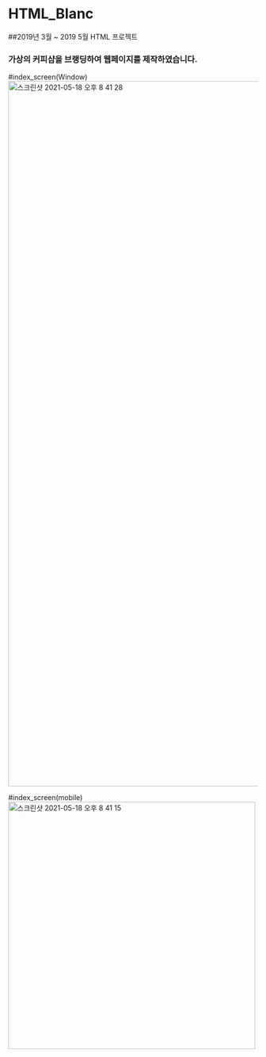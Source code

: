 # HTML_Blanc
##2019년 3월 ~ 2019 5월 HTML 프로젝트
### 가상의 커피샵을 브랭딩하여 웹페이지를 제작하였습니다.

#index_screen(Window)
<img width="1423" alt="스크린샷 2021-05-18 오후 8 41 28" src="https://user-images.githubusercontent.com/80323038/118645437-e9bb6e00-b819-11eb-84ac-b5b23369347a.png">

#index_screen(mobile)
<img width="499" alt="스크린샷 2021-05-18 오후 8 41 15" src="https://user-images.githubusercontent.com/80323038/118645473-f213a900-b819-11eb-951b-0a88d25545e4.png">

